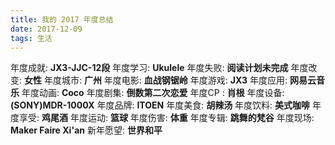 ```yaml
---
title: 我的 2017 年度总结
date: 2017-12-09
tags: 生活
---
```


年度成就: **JX3-JJC-12段**
年度学习: **Ukulele**
年度失败: **阅读计划未完成**
年度改变: **女性**
年度城市: **广州**
年度电影: **血战钢锯岭**
年度游戏: **JX3**
年度应用: **网易云音乐**
年度动画: **Coco**
年度剧集: **倒数第二次恋爱**
年度CP : **肖根**
年度设备: **(SONY)MDR-1000X**
年度品牌: **ITOEN**
年度美食: **胡辣汤**
年度饮料: **美式咖啡**
年度享受: **鸡尾酒**
年度运动: **篮球**
年度伤害: **体重**
年度专辑: **跳舞的梵谷**
年度现场: **Maker Faire Xi'an**
新年愿望: **世界和平**
